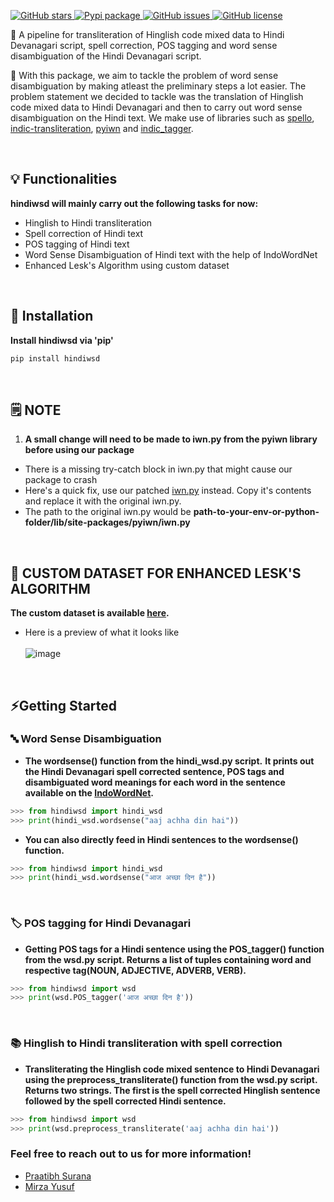 <p>  
  <a href="https://github.com/praatibhsurana/Hinglish_Hindi_WSD/stargazers">  
    <img src="https://img.shields.io/github/stars/praatibhsurana/hinglish_hindi_wsd.svg?colorA=orange&colorB=orange&logo=github"  
         alt="GitHub stars">  
  </a> 
  <a href="https://pypi.org/project/hindiwsd/">  
      <img src="https://img.shields.io/pypi/v/hindiwsd?colorB=brightgreen" alt="Pypi package">  
  </a>  
  <a href="https://github.com/praatibhsurana/Hinglish_Hindi_WSD/issues">
        <img src="https://img.shields.io/github/issues/praatibhsurana/hinglish_hindi_wsd.svg"
             alt="GitHub issues">
  </a>
  <a href="https://github.com/praatibhsurana/Hinglish_Hindi_WSD/blob/main/LICENSE">  
        <img src="https://img.shields.io/github/license/praatibhsurana/hinglish_hindi_wsd.svg"  
             alt="GitHub license">  
  </a>
</p>  
  
<p> 📌 A pipeline for transliteration of Hinglish code mixed data to Hindi Devanagari script, spell correction, POS tagging and word sense disambiguation of the Hindi Devanagari script.       
</p>  

<p>  
📖 With this package, we aim to tackle the problem of word sense disambiguation by making atleast the preliminary steps a lot easier. The problem statement we decided to tackle was the translation of Hinglish code mixed data to Hindi Devanagari and then to carry out word sense disambiguation on the Hindi text. We make use of libraries such as <a href='https://github.com/hellohaptik/spello'>spello</a>, <a href='https://github.com/indic-transliteration/indic_transliteration_py'>indic-transliteration</a>, <a href='https://github.com/riteshpanjwani/pyiwn'>pyiwn</a> and <a href='https://github.com/avineshpvs/indic_tagger'>indic_tagger</a>.   
</p>  <br>

## 💡 Functionalities

**hindiwsd will mainly carry out the following tasks for now:**

- Hinglish to Hindi transliteration 
- Spell correction of Hindi text
- POS tagging of Hindi text 
- Word Sense Disambiguation of Hindi text with the help of IndoWordNet
- Enhanced Lesk's Algorithm using custom dataset

<br>

## 💾 Installation 
**Install hindiwsd via 'pip'**
```bash  
pip install hindiwsd
```  

<br>

## 🗒️ NOTE
1) **A small change will need to be made to iwn.py from the pyiwn library before using our package** <br> 

- There is a missing try-catch block in iwn.py that might cause our package to crash 
- Here's a quick fix, use our patched [iwn.py](https://github.com/praatibhsurana/pyiwn/blob/patch-1/pyiwn/iwn.py) instead. Copy it's contents and replace it with the original iwn.py. 
- The path to the original iwn.py would be **path-to-your-env-or-python-folder/lib/site-packages/pyiwn/iwn.py**

<br>

## 📄 CUSTOM DATASET FOR ENHANCED LESK'S ALGORITHM
**The custom dataset is available [here](https://github.com/praatibhsurana/Hinglish_Hindi_WSD/tree/main/dataset).**
- Here is a preview of what it looks like <br><br>
![image](https://user-images.githubusercontent.com/43675042/150093498-056089b4-a957-4c7e-8f32-875d296a353d.png)


<br>

## ⚡Getting Started
### 🔤 Word Sense Disambiguation
- **The wordsense() function from the hindi_wsd.py script.** 
**It prints out the Hindi Devanagari spell corrected sentence, POS tags and disambiguated word meanings for each word in the sentence available on the [IndoWordNet](https://www.cfilt.iitb.ac.in/indowordnet/).** 

```python  
>>> from hindiwsd import hindi_wsd  
>>> print(hindi_wsd.wordsense("aaj achha din hai"))   
```  

- **You can also directly feed in Hindi sentences to the wordsense() function.**
```python  
>>> from hindiwsd import hindi_wsd  
>>> print(hindi_wsd.wordsense("आज अच्छा दिन है"))   
```

<br>

### 🏷️ POS tagging for Hindi Devanagari
- **Getting POS tags for a Hindi sentence using the POS_tagger() function from the wsd.py script. Returns a list of tuples containing word and respective tag(NOUN, ADJECTIVE, ADVERB, VERB).**
```python  
>>> from hindiwsd import wsd  
>>> print(wsd.POS_tagger('आज अच्छा दिन है'))   
```

<br>

### 📚 Hinglish to Hindi transliteration with spell correction
- **Transliterating the Hinglish code mixed sentence to Hindi Devanagari using the preprocess_transliterate() function from the wsd.py script. Returns two strings. The first is the spell corrected Hinglish sentence followed by the spell corrected Hindi sentence.** 
```python  
>>> from hindiwsd import wsd  
>>> print(wsd.preprocess_transliterate('aaj achha din hai'))   
```

### Feel free to reach out to us for more information!
- [Praatibh Surana](https://github.com/praatibhsurana)
- [Mirza Yusuf](https://github.com/YusufBaig7)
